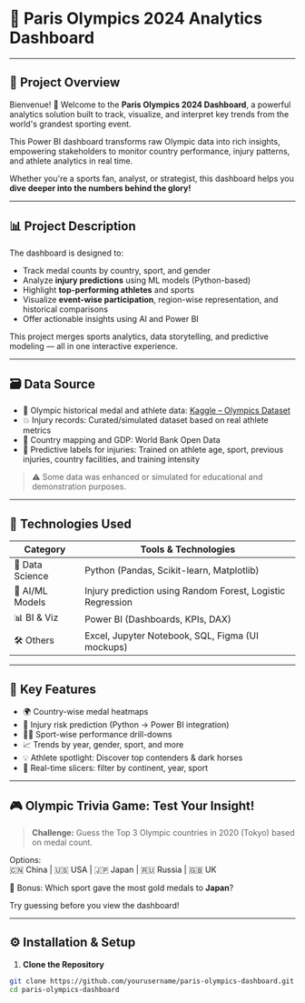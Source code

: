 # 🏅 Paris Olympics 2024 Analytics Dashboard

---

## 🗼 Project Overview

Bienvenue! 🎉 Welcome to the **Paris Olympics 2024 Dashboard**, a powerful analytics solution built to track, visualize, and interpret key trends from the world's grandest sporting event.  

This Power BI dashboard transforms raw Olympic data into rich insights, empowering stakeholders to monitor country performance, injury patterns, and athlete analytics in real time.  

Whether you're a sports fan, analyst, or strategist, this dashboard helps you **dive deeper into the numbers behind the glory!**

---

## 📊 Project Description

The dashboard is designed to:

- Track medal counts by country, sport, and gender  
- Analyze **injury predictions** using ML models (Python-based)  
- Highlight **top-performing athletes** and sports  
- Visualize **event-wise participation**, region-wise representation, and historical comparisons  
- Offer actionable insights using AI and Power BI  

This project merges sports analytics, data storytelling, and predictive modeling — all in one interactive experience.

---

## 🗃️ Data Source

- 🥇 Olympic historical medal and athlete data: [Kaggle – Olympics Dataset](https://www.kaggle.com/datasets/the-guardian/olympic-games)  
- 💥 Injury records: Curated/simulated dataset based on real athlete metrics  
- 📍 Country mapping and GDP: World Bank Open Data  
- 🧠 Predictive labels for injuries: Trained on athlete age, sport, previous injuries, country facilities, and training intensity

> ⚠️ Some data was enhanced or simulated for educational and demonstration purposes.

---

## 🧰 Technologies Used

| Category        | Tools & Technologies                                     |
|-----------------|----------------------------------------------------------|
| 🐍 Data Science   | Python (Pandas, Scikit-learn, Matplotlib)                |
| 🧠 AI/ML Models   | Injury prediction using Random Forest, Logistic Regression |
| 📊 BI & Viz       | Power BI (Dashboards, KPIs, DAX)                         |
| 🛠️ Others         | Excel, Jupyter Notebook, SQL, Figma (UI mockups)         |

---

## 📌 Key Features

- 🌍 Country-wise medal heatmaps  
- 🧠 Injury risk prediction (Python → Power BI integration)  
- 🏃‍♂️ Sport-wise performance drill-downs  
- 📈 Trends by year, gender, sport, and more  
- 💡 Athlete spotlight: Discover top contenders & dark horses  
- 🧭 Real-time slicers: filter by continent, year, sport  

---

## 🎮 Olympic Trivia Game: Test Your Insight!  

> **Challenge:** Guess the Top 3 Olympic countries in 2020 (Tokyo) based on medal count.

Options:  
🇨🇳 China | 🇺🇸 USA | 🇯🇵 Japan | 🇷🇺 Russia | 🇬🇧 UK  

📌 Bonus: Which sport gave the most gold medals to **Japan**?

Try guessing before you view the dashboard!

---

## ⚙️ Installation & Setup

1. **Clone the Repository**  
```bash
git clone https://github.com/yourusername/paris-olympics-dashboard.git
cd paris-olympics-dashboard
